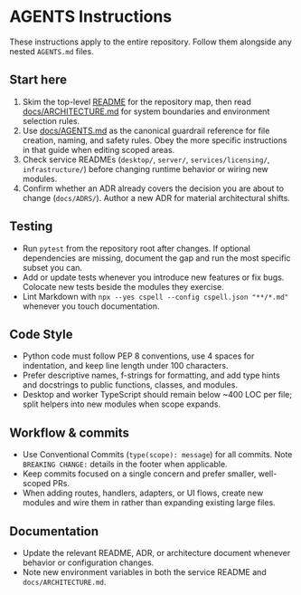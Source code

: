 # AGENTS Instructions

These instructions apply to the entire repository. Follow them alongside any
nested `AGENTS.md` files.

## Start here

1. Skim the top-level [README](README.md) for the repository map, then read
   [docs/ARCHITECTURE.md](docs/ARCHITECTURE.md) for system boundaries and
   environment selection rules.
2. Use [docs/AGENTS.md](docs/AGENTS.md) as the canonical guardrail reference for
   file creation, naming, and safety rules. Obey the more specific instructions
   in that guide when editing scoped areas.
3. Check service READMEs (`desktop/`, `server/`, `services/licensing/`,
   `infrastructure/`) before changing runtime behavior or wiring new modules.
4. Confirm whether an ADR already covers the decision you are about to change
   (`docs/ADRS/`). Author a new ADR for material architectural shifts.

## Testing

- Run `pytest` from the repository root after changes. If optional dependencies
  are missing, document the gap and run the most specific subset you can.
- Add or update tests whenever you introduce new features or fix bugs. Colocate
  new tests beside the modules they exercise.
- Lint Markdown with `npx --yes cspell --config cspell.json "**/*.md"` whenever
  you touch documentation.

## Code Style

- Python code must follow PEP 8 conventions, use 4 spaces for indentation, and
  keep line length under 100 characters.
- Prefer descriptive names, f-strings for formatting, and add type hints and
  docstrings to public functions, classes, and modules.
- Desktop and worker TypeScript should remain below ~400 LOC per file; split
  helpers into new modules when scope expands.

## Workflow & commits

- Use Conventional Commits (`type(scope): message`) for all commits. Note
  `BREAKING CHANGE:` details in the footer when applicable.
- Keep commits focused on a single concern and prefer smaller, well-scoped PRs.
- When adding routes, handlers, adapters, or UI flows, create new modules and
  wire them in rather than expanding existing large files.

## Documentation

- Update the relevant README, ADR, or architecture document whenever behavior
  or configuration changes.
- Note new environment variables in both the service README and
  `docs/ARCHITECTURE.md`.



